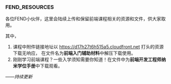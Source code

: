 ### FEND_RESOURCES
各位FEND小伙伴，这里会陆续上传和保留前端课程相关的资源和文件，供大家取用。

其中，
1. 课程中附件链接地址以 https://d17h27t6h515a5.cloudfront.net 打头的资源下载无响应，
在文件名为**前端入门辅助材料**中解压下载使用。
2. 刚刚学习前端课程？一些入学须知需要你知道！在文件中为**前端开发工程师纳米学位手册**中下载观看。

*——持续更新*
